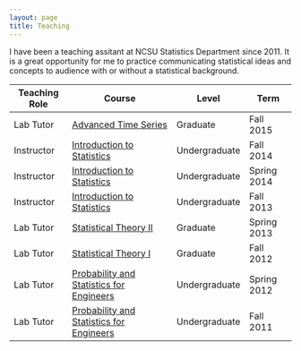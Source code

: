 ```yaml
---
layout: page
title: Teaching
---
```


I have been a teaching assitant at NCSU Statistics Department since 2011. It is a great opportunity for me to practice communicating statistical ideas and concepts to audience with or without a statistical background.

| Teaching Role | Course | Level | Term |
| ------------- | ------ | ----- | ---- |
| Lab Tutor     | [Advanced Time Series](http://www.stat.ncsu.edu/courses/grad_special_topics/f2015/ST790_lahiri.php) | Graduate | Fall 2015 |
| Instructor    | [Introduction to Statistics](http://www.stat.ncsu.edu/courses/course.php?id=ST311) | Undergraduate | Fall 2014 |
| Instructor    | [Introduction to Statistics](http://www.stat.ncsu.edu/courses/course.php?id=ST311) | Undergraduate | Spring 2014 |
| Instructor    | [Introduction to Statistics](http://www.stat.ncsu.edu/courses/course.php?id=ST311) | Undergraduate | Fall 2013 |
| Lab Tutor     | [Statistical Theory II](http://www.stat.ncsu.edu/courses/course.php?id=ST522) | Graduate | Spring 2013 |
| Lab Tutor     | [Statistical Theory I](http://www.stat.ncsu.edu/courses/course.php?id=ST521) | Graduate | Fall 2012 |
| Lab Tutor     | [Probability and Statistics for Engineers](http://www.stat.ncsu.edu/courses/course.php?id=ST370) | Undergraduate | Spring 2012 |
| Lab Tutor     | [Probability and Statistics for Engineers](http://www.stat.ncsu.edu/courses/course.php?id=ST370) | Undergraduate | Fall 2011 |
